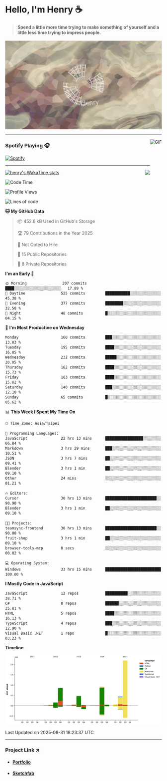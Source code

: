 # Hello, I'm Henry :coffee:

> #### Spend a little more time trying to make something of yourself and a little less time trying to impress people.
 
![](./images/cover.jpg)

---

<img align="right" alt="GIF" height="170px" src="https://media.giphy.com/media/J5B1Y8QZnzXXbLQIBu/giphy.gif" />

### Spotify Playing 🎧

[![Spotify](https://spotify-recently-played-beta.vercel.app/api/spotify)](https://open.spotify.com/user/31uznrpamxhroyd2bt7xchxgnhce)

---

<img align="right" src="https://github-readme-stats.vercel.app/api/top-langs/?username=henry5720&theme=tokyonight&hide_title=false" />

[![henry's WakaTime stats](https://github-readme-stats.vercel.app/api/wakatime?username=@henry5720&layout=compact)](https://github.com/anuraghazra/github-readme-stats)

<!--START_SECTION:waka-->
![Code Time](http://img.shields.io/badge/Code%20Time-333%20hrs%2053%20mins-blue)

![Profile Views](http://img.shields.io/badge/Profile%20Views-5-blue)

![Lines of code](https://img.shields.io/badge/From%20Hello%20World%20I%27ve%20Written-5.3%20million%20lines%20of%20code-blue)

**🐱 My GitHub Data** 

> 📦 452.6 kB Used in GitHub's Storage 
 > 
> 🏆 79 Contributions in the Year 2025
 > 
> 🚫 Not Opted to Hire
 > 
> 📜 15 Public Repositories 
 > 
> 🔑 8 Private Repositories 
 > 
**I'm an Early 🐤** 

```text
🌞 Morning                207 commits         ████░░░░░░░░░░░░░░░░░░░░░   17.89 % 
🌆 Daytime                525 commits         ███████████░░░░░░░░░░░░░░   45.38 % 
🌃 Evening                377 commits         ████████░░░░░░░░░░░░░░░░░   32.58 % 
🌙 Night                  48 commits          █░░░░░░░░░░░░░░░░░░░░░░░░   04.15 % 
```
📅 **I'm Most Productive on Wednesday** 

```text
Monday                   160 commits         ███░░░░░░░░░░░░░░░░░░░░░░   13.83 % 
Tuesday                  195 commits         ████░░░░░░░░░░░░░░░░░░░░░   16.85 % 
Wednesday                232 commits         █████░░░░░░░░░░░░░░░░░░░░   20.05 % 
Thursday                 182 commits         ████░░░░░░░░░░░░░░░░░░░░░   15.73 % 
Friday                   183 commits         ████░░░░░░░░░░░░░░░░░░░░░   15.82 % 
Saturday                 140 commits         ███░░░░░░░░░░░░░░░░░░░░░░   12.10 % 
Sunday                   65 commits          █░░░░░░░░░░░░░░░░░░░░░░░░   05.62 % 
```


📊 **This Week I Spent My Time On** 

```text
🕑︎ Time Zone: Asia/Taipei

💬 Programming Languages: 
JavaScript               22 hrs 13 mins      █████████████████░░░░░░░░   66.84 % 
Markdown                 3 hrs 29 mins       ███░░░░░░░░░░░░░░░░░░░░░░   10.51 % 
JSON                     3 hrs 7 mins        ██░░░░░░░░░░░░░░░░░░░░░░░   09.41 % 
Blender                  3 hrs 1 min         ██░░░░░░░░░░░░░░░░░░░░░░░   09.10 % 
Other                    24 mins             ░░░░░░░░░░░░░░░░░░░░░░░░░   01.21 % 

🔥 Editors: 
Cursor                   30 hrs 13 mins      ███████████████████████░░   90.90 % 
Blender                  3 hrs 1 min         ██░░░░░░░░░░░░░░░░░░░░░░░   09.10 % 

🐱‍💻 Projects: 
teamsync-frontend        30 hrs 13 mins      ███████████████████████░░   90.88 % 
fruit-shop               3 hrs 1 min         ██░░░░░░░░░░░░░░░░░░░░░░░   09.10 % 
browser-tools-mcp        0 secs              ░░░░░░░░░░░░░░░░░░░░░░░░░   00.02 % 

💻 Operating System: 
Windows                  33 hrs 15 mins      █████████████████████████   100.00 % 
```

**I Mostly Code in JavaScript** 

```text
JavaScript               12 repos            ██████████░░░░░░░░░░░░░░░   38.71 % 
C#                       8 repos             ██████░░░░░░░░░░░░░░░░░░░   25.81 % 
HTML                     5 repos             ████░░░░░░░░░░░░░░░░░░░░░   16.13 % 
TypeScript               4 repos             ███░░░░░░░░░░░░░░░░░░░░░░   12.90 % 
Visual Basic .NET        1 repo              █░░░░░░░░░░░░░░░░░░░░░░░░   03.23 % 
```



**Timeline**

![Lines of Code chart](https://raw.githubusercontent.com/henry5720/henry5720/main/assets/bar_graph.png)


 Last Updated on 2025-08-31 18:23:37 UTC
<!--END_SECTION:waka-->

---

### Project Link ↗️

- #### [Portfolio](https://drive.google.com/file/d/1kb96bzn4Bhdb4pImsUvKz9Oi9cx455D2/view?usp=drivesdk)
- #### [Sketchfab](https://sketchfab.com/henry4294967296/models)

